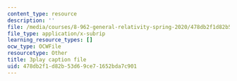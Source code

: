 ```yaml
---
content_type: resource
description: ''
file: /media/courses/8-962-general-relativity-spring-2020/478db2f1d82b53d69ce71652bda7c901_iRVfaR3N5K4.vtt
file_type: application/x-subrip
learning_resource_types: []
ocw_type: OCWFile
resourcetype: Other
title: 3play caption file
uid: 478db2f1-d82b-53d6-9ce7-1652bda7c901
---
```

